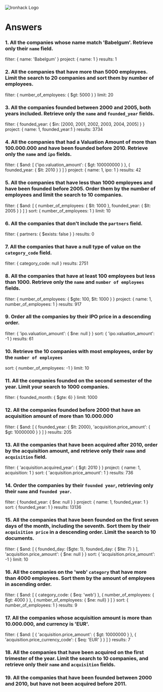 ![Ironhack Logo](https://i.imgur.com/1QgrNNw.png)

# Answers

### 1. All the companies whose name match 'Babelgum'. Retrieve only their `name` field.

filter: { name: 'Babelgum' }
project: { name: 1 }
results: 1

### 2. All the companies that have more than 5000 employees. Limit the search to 20 companies and sort them by **number of employees**.

filter: { number_of_employees: { $gt: 5000 } }
limit: 20

### 3. All the companies founded between 2000 and 2005, both years included. Retrieve only the `name` and `founded_year` fields.

filter: { founded_year: { $in: [2000, 2001, 2002, 2003, 2004, 2005] } }
project: { name: 1, founded_year:1 }
results: 3734

### 4. All the companies that had a Valuation Amount of more than 100.000.000 and have been founded before 2010. Retrieve only the `name` and `ipo` fields.

filter: { $and: [ {'ipo.valuation_amount': { $gt: 100000000 } }, { founded_year: { $lt: 2010 } } ] }
project: { name: 1,  ipo: 1 }
results: 42

### 5. All the companies that have less than 1000 employees and have been founded before 2005. Order them by the number of employees and limit the search to 10 companies.

filter: { $and: [ { number_of_employees: { $lt: 1000 }, founded_year: { $lt: 2005 } } ] }
sort: { number_of_employees: 1 } 
limit: 10

### 6. All the companies that don't include the `partners` field.

filter:  { partners: { $exists: false } }
results: 0

### 7. All the companies that have a null type of value on the `category_code` field.

filter: { category_code: null }
results: 2751

### 8. All the companies that have at least 100 employees but less than 1000. Retrieve only the `name` and `number of employees` fields.

filter: { number_of_employees: { $gte: 100, $lt: 1000 } }
project: { name: 1, number_of_employees: 1 }
results: 917

### 9. Order all the companies by their IPO price in a descending order.

filter: { 'ipo.valuation_amount': { $ne: null } }
sort: { 'ipo.valuation_amount': -1 }
results: 61

### 10. Retrieve the 10 companies with most employees, order by the `number of employees`

sort: { number_of_employees: -1 }
limit: 10


### 11. All the companies founded on the second semester of the year. Limit your search to 1000 companies.

filter: { founded_month: { $gte: 6} }
limit: 1000

### 12. All the companies founded before 2000 that have an acquisition amount of more than 10.000.000

filter: { $and: [ { founded_year: { $lt: 2000}, 'acquisition.price_amount': { $gt: 10000000 } } ] }
results: 205

### 13. All the companies that have been acquired after 2010, order by the acquisition amount, and retrieve only their `name` and `acquisition` field.

filter: { 'acquisition.acquired_year': { $gt: 2010 } }
project: { name: 1, acquisition: 1 }
sort: { 'acquisition.price_amount': 1 }
results: 736

### 14. Order the companies by their `founded year`, retrieving only their `name` and `founded year`.

filter: { founded_year: { $ne: null } }
project: { name: 1, founded_year: 1 }
sort: { founded_year: 1 }
results: 13136

### 15. All the companies that have been founded on the first seven days of the month, including the seventh. Sort them by their `acquisition price` in a descending order. Limit the search to 10 documents.

filter: { $and: [ { founded_day: {$gte: 1}, founded_day: { $lte: 7} } ], 'acquisition.price_amount': { $ne: null } }
sort: { 'acquisition.price_amount': -1 }
limit: 10

### 16. All the companies on the 'web' `category` that have more than 4000 employees. Sort them by the amount of employees in ascending order.

filter: { $and: [ { category_code: { $eq: 'web'} }, { number_of_employees: { $gt: 4000 } }, { number_of_employees: { $ne: null} } ] }
sort: { number_of_employees: 1 }
results: 9

### 17. All the companies whose acquisition amount is more than 10.000.000, and currency is 'EUR'.

filter: { $and: [ { 'acquisition.price_amount': { $gt: 10000000 } }, {  'acquisition.price_currency_code': { $eq: 'EUR' } } ] }
results: 7

### 18. All the companies that have been acquired on the first trimester of the year. Limit the search to 10 companies, and retrieve only their `name` and `acquisition` fields.

<!-- Your Code Goes Here -->

### 19. All the companies that have been founded between 2000 and 2010, but have not been acquired before 2011.

<!-- Your Code Goes Here -->
